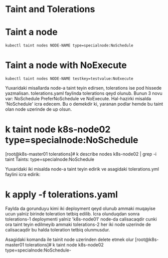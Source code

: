 # Taint and Tolerations

# Taint a node
```
kubectl taint nodes NODE-NAME type=specialnode:NoSchedule
```

# Taint a node with NoExecute
```
kubectl taint nodes NODE-NAME testkey=testvalue:NoExecute
```
Yuxaridaki misallarda node-a taint teyin edirsen, tolerations ise pod hissede yazmalisan. tolerations.yaml faylinda tolerations qeyd olunub. Bunun 3 novu var: NoSchedule PreferNoSchedule ve NoExecute. Hal-hazirki misalda 'NoSchedule' icra edecem. Bu o demekdir ki, yaranan podlar hemde bu taint olan node uzerinde de up olsun.
# k taint node  k8s-node02 type=specialnode:NoSchedule
[root@k8s-master01 tolerations]# k describe nodes k8s-node02 | grep -i taint
Taints:             type=specialnode:NoSchedule

Yuxaridaki iki misalda node-a taint teyin edirik ve asagidaki tolerations.yml faylini icra edirik:
# k apply -f tolerations.yaml 

Faylda da gorunduyu kimi iki deployment qeyd olunub ammaki muqayise ucun yalniz birinde toleration tetbiq edilib. Icra olunduqdan sonra tolerations-1 deploymenti yalniz  'k8s-node01' node-da calisacaqdir cunki ora taint teyin edilmeyib ammaki tolerations-2 her iki node uzerinde de calisacaqdir bu halda toleration tetbiq olunmusdur.

Asagidaki komanda ile tainit node uzerinden delete etmek olur
[root@k8s-master01 tolerations]# k taint  node  k8s-node02 type=specialnode:NoSchedule-
